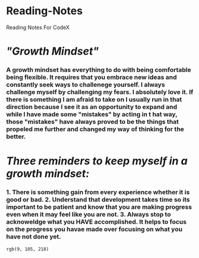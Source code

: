 # Reading-Notes
Reading Notes For CodeX
# *"Growth Mindset"*
### A growth mindset has everything to do with being comfortable being flexible. It requires that you embrace new ideas and constantly seek ways to challenege yourself. I always challenge myself by challenging my fears. I absolutely love it. If there is something I am afraid to take on I usually run in that direction because I see it as an opportunity to expand and while I have made some "mistakes" by acting in t hat way, those "mistakes" have always proved to be the things that propeled me further and changed my way of thinking for the better.
# *Three reminders to keep myself in a growth mindset:*
### 1. There is something gain from every experience whether it is good or bad. 2. Understand that development takes time so its important to be patient and know that you are making progress even when it may feel like you are not. 3. Always stop to acknoweldge what you HAVE accomplished. It helps to focus on the progress you havae made over focusing on what you have not done yet.
`rgb(9, 105, 218)`
